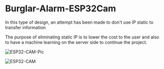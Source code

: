 # Burglar-Alarm-ESP32Cam

In this type of design, an attempt has been made to don't use IP static to transfer information 

The purpose of eliminating static IP is to lower the cost to the user and also to have a machine learning on the server side to continue the project.

![ESP32-CAM-Pic](https://user-images.githubusercontent.com/22281772/112893911-800fc500-90f0-11eb-8063-d7b0d0c151b3.png)

![ESP32-CAM](https://user-images.githubusercontent.com/22281772/112893971-8dc54a80-90f0-11eb-89ff-90f0ac09a8e6.png)
